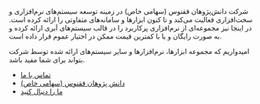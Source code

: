
شرکت دانش‌پژوهان ققنوس (سهامی خاص) در زمینه توسعه سیستم‌های نرم‌افزاری و سخت‌افزاری فعالیت می‌کند و تا کنون ابزارها و سامانه‌های متفاوتی را ارائه کرده است. در اینجا نیز مجموعه‌ای از نرم‌افزاری پرکاربرد را در قالب سیستم‌های اَبری ارائه کرده و به صورت رایگان و یا با کمترین قیمت ممکن در اختیار عموم قرار داده است.

امیدواریم که مجموعه ابزارها، نرم‌افزارها و سایر سیستم‌های ارائه شده توسط شرکت بتواند برای شما مفید باشد.

- [تماس با ما](/page/help.html#/page/contact)
- [دانش پژوهان ققنوس (سهامی خاص)](http://dpq.co.ir) 
- [ما را دنبال کنید](https://www.linkedin.com/company/phoenix-scholars-co-) 